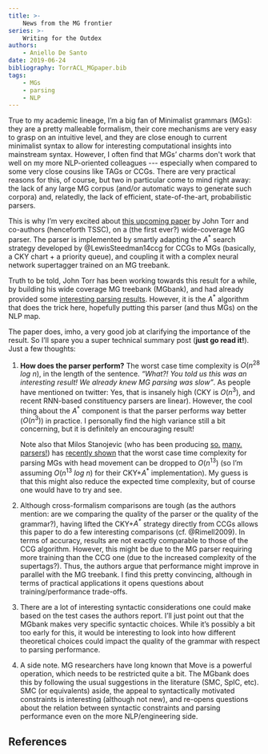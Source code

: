 ```yaml
---
title: >-
    News from the MG frontier
series: >-
    Writing for the Outdex
authors:
    - Aniello De Santo
date: 2019-06-24
bibliography: TorrACL_MGpaper.bib
tags:
    - MGs
    - parsing
    - NLP
---
```



<!-- START_SUMMARY_BLOCK -->
True to my academic lineage, I’m a big fan of Minimalist grammars (MGs): they are a pretty malleable formalism, their core mechanisms are very easy to grasp on an intuitive level, and they are close enough to current minimalist syntax to allow for interesting computational insights into mainstream syntax.
However, I often find that MGs’ charms don't work that well on my more NLP-oriented colleagues --- especially when compared to some very close cousins like TAGs or CCGs.
There are very practical reasons for this, of course, but two in particular come to mind right away: the lack of any large MG corpus (and/or  automatic ways to generate such corpora) and, relatedly, the lack of  efficient, state-of-the-art, probabilistic parsers.


This is why I’m very excited about [this upcoming paper](https://stanojevic.github.io/papers/2019_ACL_MG_Wide_Coverage.pdf) by John Torr  and co-authors (henceforth TSSC), on a (the first ever?) wide-coverage MG parser.
The parser is implemented by smartly adapting the $A^*$ search strategy developed by @LewisSteedman14ccg for CCGs to MGs (basically, a CKY chart + a priority queue), and coupling it with a  complex neural network supertagger trained on an MG treebank.
<!-- END_SUMMARY_BLOCK -->

Truth to be told, John Torr has been working towards this result for a while, by building his wide coverage MG treebank (MGbank), and had already provided some  [interesting parsing results](https://www.aclweb.org/anthology/P18-1055).
However, it is the $A^*$ algorithm that does the trick here, hopefully putting this parser (and thus MGs) on the NLP map.


The paper does, imho, a very good job at clarifying the importance of the result.
So I’ll spare you a super technical summary post (**just go read it!**). Just a few thoughts:

1) **How does the parser perform?** The worst case time complexity is $O(n^{28} \text{ } log \text{ } n)$, in the length of the sentence.
*“What?! You told us this was an interesting result! We already knew MG parsing was slow”*.
As people have mentioned on twitter: Yes, that is insanely high (CKY is $O(n^3)$, and recent RNN-based constituency parsers are linear).
However, the cool thing about the $A^*$ component is that the parser performs way better ($O(n^3)$) in practice.
I personally find the high variance still a bit concerning, but it is definitely an encouraging result!

    Note also that Milos Stanojevic (who has been producing [so.](https://stanojevic.github.io/papers/2019_NAACL_CCG_Incremental_Rotation.pdf) [many.](https://linguistics.ucla.edu/people/hunter/parsing/move-eager-mg-lc.pdf) [parsers!](https://www.aclweb.org/anthology/W18-2809)) has [recently shown](http://fg.phil.hhu.de/2019/papers/FG2019-Stanojevic.pdf) that the worst case time complexity for parsing MGs with head movement can be dropped to $O(n^{13})$ (so I’m assuming $O(n^{13} \text{ } log \text{ } n)$ for their CKY+$A^*$ implementation).
    My guess is that this might also reduce the expected time complexity, but of course one would have to try and see.

2) Although cross-formalism comparisons are tough (as the authors mention: are we comparing the quality of the parser or the quality of the grammar?), having lifted the CKY+$A^*$ strategy directly from CCGs allows this paper to do a few interesting comparisons (cf. @Rimell2009).
In terms of accuracy, results are not exactly comparable to those of the CCG algorithm.
However, this might be due to the MG parser requiring more training than the CCG one (due to the increased complexity of the supertags?).
Thus, the authors argue that performance might improve in parallel with the MG treebank. 
I find this pretty convincing, although in terms of practical applications it opens questions about training/performance trade-offs.

2) There are a lot of interesting syntactic considerations one could make based on the test cases the authors report. 
I’ll just point out that the MGbank makes very specific syntactic choices. 
While it’s possibly a bit too early for this, it would be interesting to look into how different theoretical choices could impact the quality of the grammar with respect to parsing performance.

3) A side note. MG researchers have long known that Move is a powerful operation, which needs to be restricted quite a bit.
The MGbank does this by following the usual suggestions in the literature (SMC, SpIC, etc). 
SMC (or equivalents) aside,  the appeal to syntactically motivated constraints is interesting (although not new), and re-opens questions about the relation between syntactic constraints and parsing performance even on the more NLP/engineering side.


## References